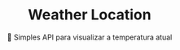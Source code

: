 <h1 align="center"> Weather Location </h1>

<p align="center">🚀 Simples API para visualizar a temperatura atual</p>
